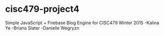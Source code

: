# cisc479-project4
Simple JavaScript + Firebase Blog Engine for CISC479 Winter 2015 -Kalina Ye -Briana Slater -Danielle Wegryzn
